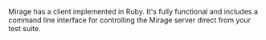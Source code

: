 Mirage has a client implemented in Ruby. It's fully functional and includes a command line interface for controlling the Mirage server direct from your test suite.


